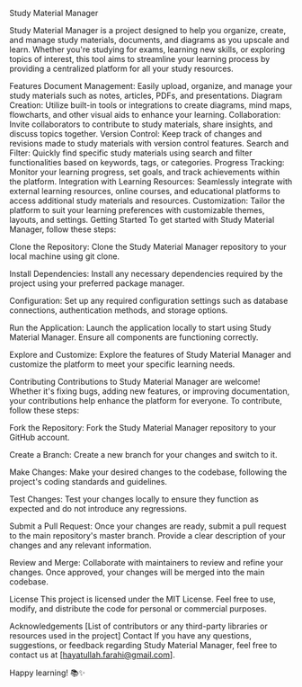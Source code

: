 Study Material Manager

Study Material Manager is a project designed to help you organize, create, and manage study materials, documents, and diagrams as you upscale and learn. Whether you're studying for exams, learning new skills, or exploring topics of interest, this tool aims to streamline your learning process by providing a centralized platform for all your study resources.

Features
Document Management: Easily upload, organize, and manage your study materials such as notes, articles, PDFs, and presentations.
Diagram Creation: Utilize built-in tools or integrations to create diagrams, mind maps, flowcharts, and other visual aids to enhance your learning.
Collaboration: Invite collaborators to contribute to study materials, share insights, and discuss topics together.
Version Control: Keep track of changes and revisions made to study materials with version control features.
Search and Filter: Quickly find specific study materials using search and filter functionalities based on keywords, tags, or categories.
Progress Tracking: Monitor your learning progress, set goals, and track achievements within the platform.
Integration with Learning Resources: Seamlessly integrate with external learning resources, online courses, and educational platforms to access additional study materials and resources.
Customization: Tailor the platform to suit your learning preferences with customizable themes, layouts, and settings.
Getting Started
To get started with Study Material Manager, follow these steps:

Clone the Repository: Clone the Study Material Manager repository to your local machine using git clone.

Install Dependencies: Install any necessary dependencies required by the project using your preferred package manager.

Configuration: Set up any required configuration settings such as database connections, authentication methods, and storage options.

Run the Application: Launch the application locally to start using Study Material Manager. Ensure all components are functioning correctly.

Explore and Customize: Explore the features of Study Material Manager and customize the platform to meet your specific learning needs.

Contributing
Contributions to Study Material Manager are welcome! Whether it's fixing bugs, adding new features, or improving documentation, your contributions help enhance the platform for everyone. To contribute, follow these steps:

Fork the Repository: Fork the Study Material Manager repository to your GitHub account.

Create a Branch: Create a new branch for your changes and switch to it.

Make Changes: Make your desired changes to the codebase, following the project's coding standards and guidelines.

Test Changes: Test your changes locally to ensure they function as expected and do not introduce any regressions.

Submit a Pull Request: Once your changes are ready, submit a pull request to the main repository's master branch. Provide a clear description of your changes and any relevant information.

Review and Merge: Collaborate with maintainers to review and refine your changes. Once approved, your changes will be merged into the main codebase.

License
This project is licensed under the MIT License. Feel free to use, modify, and distribute the code for personal or commercial purposes.

Acknowledgements
[List of contributors or any third-party libraries or resources used in the project]
Contact
If you have any questions, suggestions, or feedback regarding Study Material Manager, feel free to contact us at [hayatullah.farahi@gmail.com].

Happy learning! 📚✨
